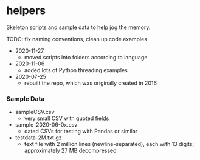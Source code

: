 # helpers
Skeleton scripts and sample data to help jog the memory.

TODO: fix naming conventions, clean up code examples

- 2020-11-27
	- moved scripts into folders according to language
- 2020-11-06
	- added lots of Python threading examples
- 2020-07-25
	- rebuilt the repo, which was originally created in 2016

### Sample Data
- sampleCSV.csv
	- very small CSV with quoted fields
- sample_2020-06-0x.csv
	- dated CSVs for testing with Pandas or similar
- testdata-2M.txt.gz
	- text file with 2 million lines (newline-separated), each with 13 digits; approximately 27 MB decompressed

